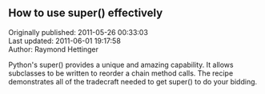 ## How to use super() effectively  
Originally published: 2011-05-26 00:33:03  
Last updated: 2011-06-01 19:17:58  
Author: Raymond Hettinger  
  
Python's super() provides a unique and amazing capability.  It allows subclasses to be written to reorder a chain method calls.  The recipe demonstrates all of the tradecraft needed to get super() to do your bidding.